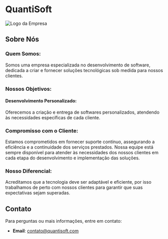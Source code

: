 # QuantiSoft
![Logo da Empresa](link-para-o-logo)

## Sobre Nós

### Quem Somos:

Somos uma empresa especializada no desenvolvimento de software, dedicada a criar e fornecer soluções tecnológicas sob medida para nossos clientes.

### Nossos Objetivos:

#### Desenvolvimento Personalizado:
Oferecemos a criação e entrega de softwares personalizados, atendendo às necessidades específicas de cada cliente.


### Compromisso com o Cliente:
Estamos comprometidos em fornecer suporte contínuo, assegurando a eficiência e a continuidade dos serviços prestados. Nossa equipe está sempre disponível para atender às necessidades dos nossos clientes em cada etapa do desenvolvimento e implementação das soluções.

### Nosso Diferencial:

Acreditamos que a tecnologia deve ser adaptável e eficiente, por isso trabalhamos de perto com nossos clientes para garantir que suas expectativas sejam superadas.





## Contato

Para perguntas ou mais informações, entre em contato:

- **Email**: contato@quantisoft.com


